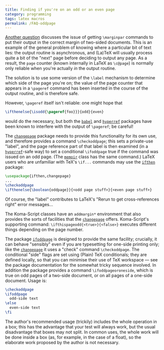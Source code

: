 ```yaml
---
title: Finding if you're on an odd or an even page
category: programming
tags: latex macros
permalink: /FAQ-oddpage
---
```


[Another question](FAQ-marginparside) discusses the issue
of getting `\marginpar` commands to put their output in the correct
margin of two-sided documents.  This is an example of the general
problem of knowing where a particular bit of text lies: the output
routine is asynchronous, and (La)TeX will usually process quite a
bit of the "next" page before deciding to output any page.  As a
result, the `page` counter (known internally in LaTeX as
`\c@page`) is normally only reliable when you're actually _in_
the output routine.

The solution is to use some version of the `\label` mechanism to
determine which side of the page you're on; the value of the page
counter that appears in a `\pageref` command has been inserted in
the course of the output routine, and is therefore safe.

However, `\pageref` itself isn't reliable: one might hope that
```latex
\ifthenelse{\isodd{\pageref{foo}}}{odd}{even}
```
would do the necessary, but both the [`babel`](https://ctan.org/pkg/babel) and
[`hyperref`](https://ctan.org/pkg/hyperref) packages have been known to interfere with the
output of `\pageref`; be careful!

The [`changepage`](https://ctan.org/pkg/changepage) package needs to provide this functionality
for its own use, and therefore provides a command `\checkoddpage`;
this sets a private-use "label", and the page reference part of that
label is then examined (in a [`hyperref`](https://ctan.org/pkg/hyperref)-safe way) to set a
conditional `\ifoddpage` true if the command was issued on an odd
page.  (The [`memoir`](https://ctan.org/pkg/memoir) class has the same command.)  LaTeX
users who are unfamiliar with TeX's `\if...` commands may use
the [`ifthen`](https://ctan.org/pkg/ifthen) package:
```latex
\usepackage{ifthen,changepage}
...
\checkoddpage
\ifthenelse{\boolean{oddpage}}{<odd page stuff>}{<even page stuff>}
```

Of course, the "label" contributes to LaTeX's "Rerun to get
cross-references right" error messages&hellip;

The Koma-Script classes have an `addmargin*` environment
that also provides the sorts of facilities that the [`changepage`](https://ctan.org/pkg/changepage)
offers.  Koma-Script's supporting command:
`\ifthispageodd{<true>}{<false>}`
executes different things depending on the page number.

The package [`ifoddpage`](https://ctan.org/pkg/ifoddpage) is designed to provide the same
facility; crucially, it can behave "sensibly" even if you are
typesetting for one-side printing only; like the [`changepage`](https://ctan.org/pkg/changepage)
it uses a "check" command `\checkoddpage`.  The conditional "side"
flags are set using (Plain) TeX conditionals; they are defined
locally, so that you can minimise their use of TeX workspace&nbsp;&mdash;
see the package documentation for the somewhat tricky sequence
involved.  In addition the package provides a command
`\ifoddpageoroneside`, which is true on odd pages of a two-side
document, or on all pages of a one-side document.  Usage is:
```latex
\checkoddpage
\ifoddpage
  odd-side text
\else
  even-side text
\fi
```
The author's recommended usage (trickily) includes the whole operation
in a box; this has the advantage that your test will always work, but
the usual disadvantage that boxes may not split.  In common uses, the
whole work will be done inside a box (as, for example, in the case of
a float), so the elaborate work proposed by the author is not
necessary.

